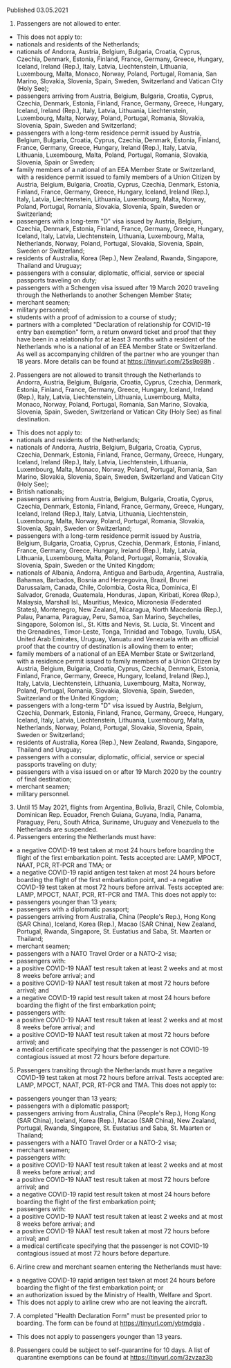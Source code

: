 Published 03.05.2021
1. Passengers are not allowed to enter.
- This does not apply to:
- nationals and residents of the Netherlands;
- nationals of Andorra, Austria, Belgium, Bulgaria, Croatia, Cyprus, Czechia, Denmark, Estonia, Finland, France, Germany, Greece, Hungary, Iceland, Ireland (Rep.), Italy, Latvia, Liechtenstein, Lithuania, Luxembourg, Malta, Monaco, Norway, Poland, Portugal, Romania, San Marino, Slovakia, Slovenia, Spain, Sweden, Switzerland and Vatican City (Holy See);
- passengers arriving from Austria, Belgium, Bulgaria, Croatia, Cyprus, Czechia, Denmark, Estonia, Finland, France, Germany, Greece, Hungary, Iceland, Ireland (Rep.), Italy, Latvia, Lithuania, Liechtenstein, Luxembourg, Malta, Norway, Poland, Portugal, Romania, Slovakia, Slovenia, Spain, Sweden and Switzerland;
- passengers with a long-term residence permit issued by Austria, Belgium, Bulgaria, Croatia, Cyprus, Czechia, Denmark, Estonia, Finland, France, Germany, Greece, Hungary, Ireland (Rep.), Italy, Latvia, Lithuania, Luxembourg, Malta, Poland, Portugal, Romania, Slovakia, Slovenia, Spain or Sweden;
- family members of a national of an EEA Member State or Switzerland, with a residence permit issued to family members of a Union Citizen by Austria, Belgium, Bulgaria, Croatia, Cyprus, Czechia, Denmark, Estonia, Finland, France, Germany, Greece, Hungary, Iceland, Ireland (Rep.), Italy, Latvia, Liechtenstein, Lithuania, Luxembourg, Malta, Norway, Poland, Portugal, Romania, Slovakia, Slovenia, Spain, Sweden or Switzerland;
- passengers with a long-term "D" visa issued by Austria, Belgium, Czechia, Denmark, Estonia, Finland, France, Germany, Greece, Hungary, Iceland, Italy, Latvia, Liechtenstein, Lithuania, Luxembourg, Malta, Netherlands, Norway, Poland, Portugal, Slovakia, Slovenia, Spain, Sweden or Switzerland;
- residents of Australia, Korea (Rep.), New Zealand, Rwanda, Singapore, Thailand and Uruguay;
- passengers with a consular, diplomatic, official, service or special passports traveling on duty;
- passengers with a Schengen visa issued after 19 March 2020 traveling through the Netherlands to another Schengen Member State;
- merchant seamen;
- military personnel;
- students with a proof of admission to a course of study;
- partners with a completed "Declaration of relationship for COVID-19 entry ban exemption" form, a return onward ticket and proof that they have been in a relationship for at least 3 months with a resident of the Netherlands who is a national of an EEA Member State or Switzerland. As well as accompanying children of the partner who are younger than 18 years. More details can be found at <a href="https://tinyurl.com/25s9p98h">https://tinyurl.com/25s9p98h</a> .
2. Passengers are not allowed to transit through the Netherlands to Andorra, Austria, Belgium, Bulgaria, Croatia, Cyprus, Czechia, Denmark, Estonia, Finland, France, Germany, Greece, Hungary, Iceland, Ireland (Rep.), Italy, Latvia, Liechtenstein, Lithuania, Luxembourg, Malta, Monaco, Norway, Poland, Portugal, Romania, San Marino, Slovakia, Slovenia, Spain, Sweden, Switzerland or Vatican City (Holy See) as final destination.
- This does not apply to:
- nationals and residents of the Netherlands;
- nationals of Andorra, Austria, Belgium, Bulgaria, Croatia, Cyprus, Czechia, Denmark, Estonia, Finland, France, Germany, Greece, Hungary, Iceland, Ireland (Rep.), Italy, Latvia, Liechtenstein, Lithuania, Luxembourg, Malta, Monaco, Norway, Poland, Portugal, Romania, San Marino, Slovakia, Slovenia, Spain, Sweden, Switzerland and Vatican City (Holy See);
- British nationals;
- passengers arriving from Austria, Belgium, Bulgaria, Croatia, Cyprus, Czechia, Denmark, Estonia, Finland, France, Germany, Greece, Hungary, Iceland, Ireland (Rep.), Italy, Latvia, Lithuania, Liechtenstein, Luxembourg, Malta, Norway, Poland, Portugal, Romania, Slovakia, Slovenia, Spain, Sweden or Switzerland;
- passengers with a long-term residence permit issued by Austria, Belgium, Bulgaria, Croatia, Cyprus, Czechia, Denmark, Estonia, Finland, France, Germany, Greece, Hungary, Ireland (Rep.), Italy, Latvia, Lithuania, Luxembourg, Malta, Poland, Portugal, Romania, Slovakia, Slovenia, Spain, Sweden or the United Kingdom;
- nationals of Albania, Andorra, Antigua and Barbuda, Argentina, Australia, Bahamas, Barbados, Bosnia and Herzegovina, Brazil, Brunei Darussalam, Canada, Chile, Colombia, Costa Rica, Dominica, El Salvador, Grenada, Guatemala, Honduras, Japan, Kiribati, Korea (Rep.), Malaysia, Marshall Isl., Mauritius, Mexico, Micronesia (Federated States), Montenegro, New Zealand, Nicaragua, North Macedonia (Rep.), Palau, Panama, Paraguay, Peru, Samoa, San Marino, Seychelles, Singapore, Solomon Isl., St. Kitts and Nevis, St. Lucia, St. Vincent and the Grenadines, Timor-Leste, Tonga, Trinidad and Tobago, Tuvalu, USA, United Arab Emirates, Uruguay, Vanuatu and Venezuela with an official proof that the country of destination is allowing them to enter;
- family members of a national of an EEA Member State or Switzerland, with a residence permit issued to family members of a Union Citizen by Austria, Belgium, Bulgaria, Croatia, Cyprus, Czechia, Denmark, Estonia, Finland, France, Germany, Greece, Hungary, Iceland, Ireland (Rep.), Italy, Latvia, Liechtenstein, Lithuania, Luxembourg, Malta, Norway, Poland, Portugal, Romania, Slovakia, Slovenia, Spain, Sweden, Switzerland or the United Kingdom;
- passengers with a long-term "D" visa issued by Austria, Belgium, Czechia, Denmark, Estonia, Finland, France, Germany, Greece, Hungary, Iceland, Italy, Latvia, Liechtenstein, Lithuania, Luxembourg, Malta, Netherlands, Norway, Poland, Portugal, Slovakia, Slovenia, Spain, Sweden or Switzerland;
- residents of Australia, Korea (Rep.), New Zealand, Rwanda, Singapore, Thailand and Uruguay;
- passengers with a consular, diplomatic, official, service or special passports traveling on duty;
- passengers with a visa issued on or after 19 March 2020 by the country of final destination;
- merchant seamen;
- military personnel.
3. Until 15 May 2021, flights from Argentina, Bolivia, Brazil, Chile, Colombia, Dominican Rep. Ecuador, French Guiana, Guyana, India, Panama, Paraguay, Peru, South Africa, Suriname, Uruguay and Venezuela to the Netherlands are suspended.
4. Passengers entering the Netherlands must have:
- a negative COVID-19 test taken at most 24 hours before boarding the flight of the first embarkation point. Tests accepted are: LAMP, MPOCT, NAAT, PCR, RT-PCR and TMA; or
- a negative COVID-19 rapid antigen test taken at most 24 hours before boarding the flight of the first embarkation point, and 
-a negative COVID-19 test taken at most 72 hours before arrival. Tests accepted are: LAMP, MPOCT, NAAT, PCR, RT-PCR and TMA. 
This does not apply to:
- passengers younger than 13 years;
- passengers with a diplomatic passport;
- passengers arriving from Australia, China (People's Rep.), Hong Kong (SAR China), Iceland, Korea (Rep.), Macao (SAR China), New Zealand, Portugal, Rwanda, Singapore, St. Eustatius and Saba, St. Maarten or Thailand;
- merchant seamen;
- passengers with a NATO Travel Order or a NATO-2 visa;
- passengers with:
- a positive COVID-19 NAAT test result taken at least 2 weeks and at most 8 weeks before arrival; and
- a positive COVID-19 NAAT test result taken at most 72 hours before arrival; and
- a negative COVID-19 rapid test result taken at most 24 hours before boarding the flight of the first embarkation point;
- passengers with:
- a positive COVID-19 NAAT test result taken at least 2 weeks and at most 8 weeks before arrival; and
- a positive COVID-19 NAAT test result taken at most 72 hours before arrival; and
- a medical certificate specifying that the passenger is not COVID-19 contagious issued at most 72 hours before departure.
5. Passengers transiting through the Netherlands must have a negative COVID-19 test taken at most 72 hours before arrival. Tests accepted are: LAMP, MPOCT, NAAT, PCR, RT-PCR and TMA.
This does not apply to:
- passengers younger than 13 years;
- passengers with a diplomatic passport;
- passengers arriving from Australia, China (People's Rep.), Hong Kong (SAR China), Iceland, Korea (Rep.), Macao (SAR China), New Zealand, Portugal, Rwanda, Singapore, St. Eustatius and Saba, St. Maarten or Thailand;
- passengers with a NATO Travel Order or a NATO-2 visa;
- merchant seamen;
- passengers with:
- a positive COVID-19 NAAT test result taken at least 2 weeks and at most 8 weeks before arrival; and
- a positive COVID-19 NAAT test result taken at most 72 hours before arrival; and
- a negative COVID-19 rapid test result taken at most 24 hours before boarding the flight of the first embarkation point;
- passengers with:
- a positive COVID-19 NAAT test result taken at least 2 weeks and at most 8 weeks before arrival; and
- a positive COVID-19 NAAT test result taken at most 72 hours before arrival; and
- a medical certificate specifying that the passenger is not COVID-19 contagious issued at most 72 hours before departure.
6. Airline crew and merchant seamen entering the Netherlands must have:
- a negative COVID-19 rapid antigen test taken at most 24 hours before boarding the flight of the first embarkation point; or
- an authorization issued by the Ministry of Health, Welfare and Sport.
- This does not apply to airline crew who are not leaving the aircraft.
7. A completed "Health Declaration Form" must be presented prior to boarding. The form can be found at <a href="https://tinyurl.com/ybtmdgja">https://tinyurl.com/ybtmdgja</a> .
- This does not apply to passengers younger than 13 years.
8. Passengers could be subject to self-quarantine for 10 days. A list of quarantine exemptions can be found at <a href="https://tinyurl.com/3zvzaz3b">https://tinyurl.com/3zvzaz3b</a> 

